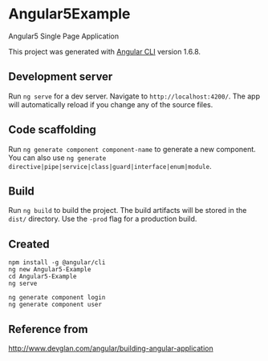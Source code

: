 # Angular5Example

Angular5 Single Page Application

This project was generated with [Angular CLI](https://github.com/angular/angular-cli) version 1.6.8.

## Development server

Run `ng serve` for a dev server. Navigate to `http://localhost:4200/`. The app will automatically reload if you change any of the source files.

## Code scaffolding

Run `ng generate component component-name` to generate a new component. You can also use `ng generate directive|pipe|service|class|guard|interface|enum|module`.

## Build

Run `ng build` to build the project. The build artifacts will be stored in the `dist/` directory. Use the `-prod` flag for a production build.

## Created

```shell
npm install -g @angular/cli
ng new Angular5-Example
cd Angular5-Example
ng serve

ng generate component login
ng generate component user
```

## Reference from

http://www.devglan.com/angular/building-angular-application

